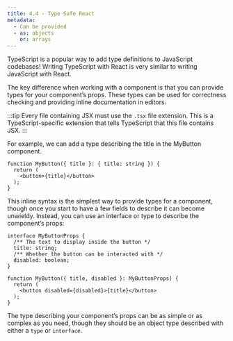 ```yaml
---
title: 4.4 - Type Safe React
metadata:
  - Can be provided
  - as: objects
    or: arrays
---
```


TypeScript is a popular way to add type definitions to JavaScript codebases!
Writing TypeScript with React is very similar to writing JavaScript with React.

 The key difference when working with a component is that you can provide types for your component’s props. These types can be used for correctness checking and providing inline documentation in editors.


:::tip
Every file containing JSX must use the `.tsx` file extension. This is a TypeScript-specific extension that tells TypeScript that this file contains JSX.
:::

For example, we can add a type describing the title in the MyButton component.

```tsx
function MyButton({ title }: { title: string }) {
  return (
    <button>{title}</button>
  );
}
```

This inline syntax is the simplest way to provide types for a component, though once you start to have a few fields to describe it can become unwieldy. Instead, you can use an interface or type to describe the component’s props:

```tsx
interface MyButtonProps {
  /** The text to display inside the button */
  title: string;
  /** Whether the button can be interacted with */
  disabled: boolean;
}

function MyButton({ title, disabled }: MyButtonProps) {
  return (
    <button disabled={disabled}>{title}</button>
  );
}

```

The type describing your component’s props can be as simple or as complex as you need, though they should be an object type described with either a `type` or `interface`. 
